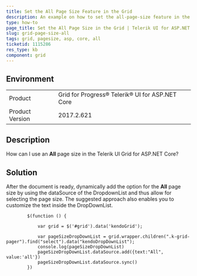 ```yaml
---
title: Set the All Page Size Feature in the Grid
description: An example on how to set the all-page-size feature in the Telerik UI Grid for ASP.NET Core.
type: how-to
page_title: Set the All Page Size in the Grid | Telerik UI for ASP.NET Core Grid
slug: grid-page-size-all
tags: grid, pagesize, asp, core, all
ticketid: 1115286
res_type: kb
component: grid
---
```


## Environment

<table>
 <tr>
  <td>Product</td>
  <td>Grid for Progress® Telerik® UI for ASP.NET Core</td>
 </tr>
 <tr>
  <td>Product Version</td>
  <td>2017.2.621</td>
 </tr>
</table>

## Description

How can I use an **All** page size in the Telerik UI Grid for ASP.NET Core?

## Solution

After the document is ready, dynamically add the option for the **All** page size by using the dataSource of the DropdownList and thus allow for selecting the page size. The suggested approach also enables you to customize the text inside the DropDownList.

```
        $(function () {

            var grid = $('#grid').data('kendoGrid');

            var pageSizeDropDownList = grid.wrapper.children(".k-grid-pager").find("select").data("kendoDropDownList");
            console.log(pageSizeDropDownList)
            pageSizeDropDownList.dataSource.add({text:"All", value:'all'})
            pageSizeDropDownList.dataSource.sync()
        })
```
